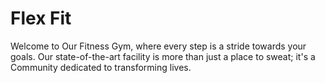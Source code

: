 # Flex Fit 

Welcome to Our Fitness Gym, where every step is a stride towards your goals. Our state-of-the-art facility is more than just a place to sweat; it's a Community dedicated to transforming lives.
